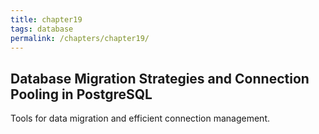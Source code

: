 ```yaml
---
title: chapter19
tags: database
permalink: /chapters/chapter19/
---
```

## Database Migration Strategies and Connection Pooling in PostgreSQL

Tools for data migration and efficient connection management.
